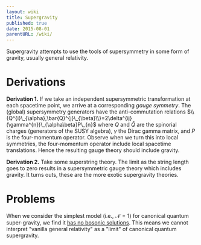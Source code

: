 ```yaml
---
layout: wiki
title: Supergravity
published: true
date: 2015-08-01
parentURL: /wiki/
---
```


Supergravity attempts to use the tools of supersymmetry in some form of
gravity, usually general relativity.

# Derivations

**Derivation 1.** If we take an independent supersymmetric
transformation at each spacetime point, we arrive at a corresponding
*gauge symmetry*. The (global) supersymmetry generators have the
anti-commutation relations
$\\{Q^{i}\_{\alpha},\bar{Q}^{j}\_{\beta}\\}=2\delta^{ij}(\gamma^{n})\_{\alpha\beta}P\_{n}$
where $Q$ and $\bar{Q}$ are the spinorial charges (generators of the
SUSY algebra), $\gamma$ the Dirac gamma matrix, and $P$ is the
four-momentum operator. Observe when we turn this into local symmetries,
the four-momentum operator include local spacetime translations. Hence
the resulting gauge theory should include gravity.

**Derivation 2.** Take some superstring theory. The limit as the string
length goes to zero results in a supersymmetric gauge theory which
includes gravity. It turns outs, these are the more exotic supergravity
theories.

# Problems

When we consider the simplest model (i.e., $\mathcal{N}=1$) for
canonical quantum super-gravity, we find it
[has no bosonic solutions](has-no-bosonic-solutions.html).
This means we cannot interpret "vanilla general relativity" as a "limit"
of canonical quantum supergravity.
